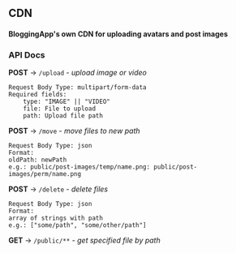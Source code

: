 ## CDN

#### BloggingApp's own CDN for uploading avatars and post images

### API Docs

**POST** -> `/upload` - *upload image or video*
```
Request Body Type: multipart/form-data
Required fields:
    type: "IMAGE" || "VIDEO"
    file: File to upload
    path: Upload file path
```

**POST** -> `/move` - *move files to new path*
```
Request Body Type: json
Format:
oldPath: newPath
e.g.: public/post-images/temp/name.png: public/post-images/perm/name.png
```

**POST** -> `/delete` - *delete files*
```
Request Body Type: json
Format:
array of strings with path
e.g.: ["some/path", "some/other/path"]
```

**GET** -> `/public/**` - *get specified file by path*
